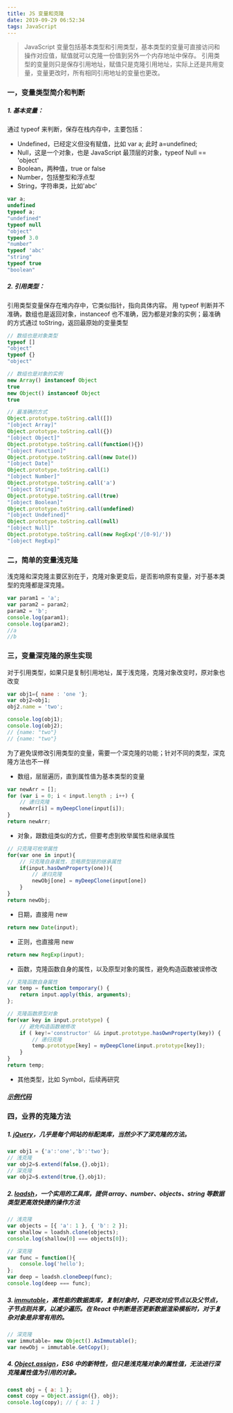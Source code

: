 ```yaml
---
title: JS 变量和克隆
date: 2019-09-29 06:52:34
tags: JavaScript
---
```


> JavaScript 变量包括基本类型和引用类型，基本类型的变量可直接访问和操作对应值，赋值就可以克隆一份值到另外一个内存地址中保存。
> 引用类型的变量则只是保存引用地址，赋值只是克隆引用地址，实际上还是共用变量，变量更改时，所有相同引用地址的变量也更改。

<!-- more -->

### 一，变量类型简介和判断
##### 1. 基本变量：
通过 typeof 来判断，保存在栈内存中，主要包括：
- Undefined，已经定义但没有赋值，比如 var a; 此时 a=undefined;
- Null，这是一个对象，也是 JavaScript 最顶层的对象，typeof Null == 'object'
- Boolean，两种值，true or false
- Number，包括整型和浮点型
- String，字符串类，比如'abc'

```javascript
var a;
undefined
typeof a;
"undefined"
typeof null
"object"
typeof 3.0
"number"
typeof 'abc'
"string"
typeof true
"boolean"
```


##### 2. 引用类型：
引用类型变量保存在堆内存中，它类似指针，指向具体内容。
用 typeof 判断并不准确，数组也是返回对象，instanceof 也不准确，因为都是对象的实例；最准确的方式通过 toString，返回最原始的变量类型
```javascript
// 数组也是对象类型
typeof []
"object"
typeof {}
"object"

// 数组也是对象的实例
new Array() instanceof Object
true
new Object() instanceof Object
true

// 最准确的方式
Object.prototype.toString.call([])
"[object Array]"
Object.prototype.toString.call({})
"[object Object]"
Object.prototype.toString.call(function(){})
"[object Function]"
Object.prototype.toString.call(new Date())
"[object Date]"
Object.prototype.toString.call(1)
"[object Number]"
Object.prototype.toString.call('a')
"[object String]"
Object.prototype.toString.call(true)
"[object Boolean]"
Object.prototype.toString.call(undefined)
"[object Undefined]"
Object.prototype.toString.call(null)
"[object Null]"
Object.prototype.toString.call(new RegExp('/[0-9]/'))
"[object RegExp]"
```


### 二，简单的变量浅克隆
浅克隆和深克隆主要区别在于，克隆对象更变后，是否影响原有变量，对于基本类型的克隆都是深克隆。
```javascript
var param1 = 'a';
var param2 = param2;
param2 = 'b';
console.log(param1);
console.log(param2);
//a
//b
```
### 三，变量深克隆的原生实现
对于引用类型，如果只是复制引用地址，属于浅克隆，克隆对象改变时，原对象也改变
```javascript
var obj1={ name : 'one '};
var obj2=obj1;
obj2.name = 'two';

console.log(obj1);
console.log(obj2);
// {name: "two"}
// {name: "two"}

```

为了避免误修改引用类型的变量，需要一个深克隆的功能；针对不同的类型，深克隆方法也不一样
- 数组，层层遍历，直到属性值为基本类型的变量

```javascript
var newArr = [];
for (var i = 0; i < input.length ; i++) {
	// 递归克隆
	newArr[i] = myDeepClone(input[i]);
}
return newArr;

```

- 对象，跟数组类似的方式，但要考虑到枚举属性和继承属性

```javascript
// 只克隆可枚举属性
for(var one in input){
	// 只克隆自身属性，忽略原型链的继承属性
	if(input.hasOwnProperty(one)){
		// 递归克隆
		newObj[one] = myDeepClone(input[one])
	}
}
return newObj;

```

- 日期，直接用 new

```javascript
return new Date(input);

```

- 正则，也直接用 new

```javascript
return new RegExp(input);

```

- 函数，克隆函数自身的属性，以及原型对象的属性，避免构造函数被误修改

```javascript
// 克隆函数自身属性
var temp = function temporary() {
	return input.apply(this, arguments); 
};          

// 克隆函数原型对象
for(var key in input.prototype) {
	// 避免构造函数被修改
	if ( key!='constructor' && input.prototype.hasOwnProperty(key)) {
		// 递归克隆
		temp.prototype[key] = myDeepClone(input.prototype[key]);
	}
}
return temp;

```

- 其他类型，比如 Symbol，后续再研究 


##### [示例代码](https://github.com/luckybirdme/blog/blob/master/example/js/deep-clone-func.html)

### 四，业界的克隆方法
##### 1. [jQuery](https://api.jquery.com/jquery.extend/)，几乎是每个网站的标配类库，当然少不了深克隆的方法。

```javascript
var obj1 = {'a':'one','b':'two'};
// 浅克隆
var obj2=$.extend(false,{},obj1);
// 深克隆
var obj2=$.extend(true,{},obj1);
```

##### 2. [loadsh](https://lodash.com/docs/4.17.15#cloneDeep)，一个实用的工具库，提供 array、number、objects、string 等数据类型更高效快捷的操作方法

```javascript
// 浅克隆
var objects = [{ 'a': 1 }, { 'b': 2 }];
var shallow = loadsh.clone(objects);
console.log(shallow[0] === objects[0]);

// 深克隆
var func = function(){
	console.log('hello');
};
var deep = loadsh.cloneDeep(func);
console.log(deep === func);
```

##### 3. [immutable](https://github.com/immutable-js/immutable-js)，高性能的数据类库，复制对象时，只更改对应节点以及父节点，子节点则共享，以减少遍历。在 React 中判断是否更新数据渲染模板时，对于复杂对象是非常有用的。
```javascript
// 深克隆
var immutable= new Object().AsImmutable();
var newObj = immutable.GetCopy();
```

##### 4. [Object.assign](https://developer.mozilla.org/zh-CN/docs/Web/JavaScript/Reference/Global_Objects/Object/assign)，ES6 中的新特性，但只是浅克隆对象的属性值，无法进行深克隆属性值为引用的对象。
```javascript
const obj = { a: 1 };
const copy = Object.assign({}, obj);
console.log(copy); // { a: 1 }
```